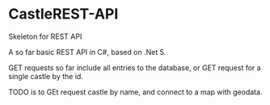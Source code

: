 # CastleREST-API
Skeleton for REST API


A so far basic REST API in C#, based on .Net 5.

GET requests so far include all entries to the database, or GET request for a single castle by the id.

TODO is to GEt request castle by name, and connect to a map with geodata.
